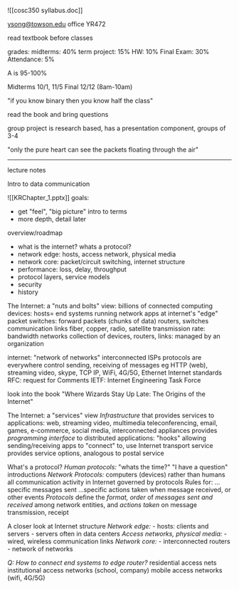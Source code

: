 ![[cosc350 syllabus.doc]] 

ysong@towson.edu
office YR472

read textbook before classes

grades:
midterms: 40%
term project: 15%
HW: 10%
Final Exam: 30%
Attendance: 5%

A is 95-100%

Midterms 10/1, 11/5
Final 12/12 (8am-10am)

"if you know binary then you know half the class"

read the book and bring questions

group project is research based, has a presentation component, groups of 3-4


"only the pure heart can see the packets floating through the air"

------------
lecture notes

Intro to data communication

![[KRChapter_1.pptx]]
goals:
* get "feel", "big picture" intro to terms
* more depth, detail later

overview/roadmap
* what is the internet? whats a protocol?
* network edge: hosts, access network, physical media
* network core: packet/circuit switching, internet structure
* performance: loss, delay, throughput
* protocol layers, service models
* security
* history

The Internet: a "nuts and bolts" view:
	billions of connected computing devices:
		hosts= end systems
		running network apps at internet's "edge"
	packet switches: forward packets (chunks of data)
		routers, switches
	communication links
		fiber, copper, radio, satellite
		transmission rate: bandwidth
	networks
		collection of devices, routers, links: managed by an organization

internet: "network of networks"
	interconnected ISPs
protocols are everywhere
	control sending, receiving of messages
	eg HTTP (web), streaming video, skype, TCP IP, WiFi, 4G/5G, Ethernet
Internet standards
	RFC: request for Comments
	IETF: Internet Engineering Task Force

look into the book "Where Wizards Stay Up Late: The Origins of the Internet"

The Internet: a "services" view
	*Infrastructure* that provides services to applications:
		web, streaming video, multimedia teleconferencing, email, games, e-commerce, social media, interconnected appliances
	provides *programming interface* to distributed applications:
		"hooks" allowing sending/receiving apps to "connect" to, use Internet transport service
		provides service options, analogous to postal service

What's a protocol?
	*Human protocols:*
		"whats the time?"
		"I have a question"
		introductions
	*Network Protocols:*
		computers (devices) rather than humans
		all communication activity in Internet governed by protocols
	Rules for: 
		... specific messages sent
		...specific actions taken when message received, or other events
	*Protocols* define the *format, order* of *messages sent and received* among network entities, and *actions taken* on message transmission, receipt

A closer look at Internet structure
	*Network edge:*
		- hosts: clients and servers
		-  servers often in data centers
	*Access networks, physical media:*
		- wired, wireless communication links
	*Network core:*
		- interconnected routers
		- network of networks

*Q: How to connect end systems to edge router?*
	residential access nets
	institutional access networks (school, company)
	mobile access networks (wifi, 4G/5G)